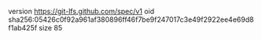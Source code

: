 version https://git-lfs.github.com/spec/v1
oid sha256:05426c0f92a961af380896ff46f7be9f247017c3e49f2922ee4e69d8f1ab425f
size 85
